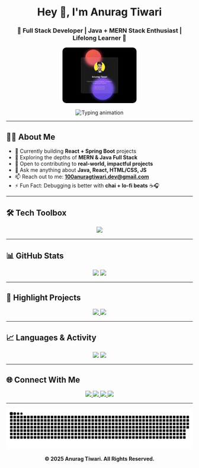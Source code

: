 <h1 align="center">Hey 👋, I'm Anurag Tiwari</h1>
<h3 align="center">🚀 Full Stack Developer | Java + MERN Stack Enthusiast | Lifelong Learner 🚀</h3>

<p align="center">
  <a href="https://dev-dec-black.vercel.app/" target="_blank">
    <img src="tiwari.jpg" alt="Anurag Tiwari" width="200" style="border-radius: 10px;" />
  </a>
</p>

<p align="center">
  <img src="https://readme-typing-svg.demolab.com?font=Fira+Code&duration=3000&pause=1000&color=58A6FF&center=true&vCenter=true&width=500&lines=Crafting+clean+code+%F0%9F%92%BB;Building+React+%2B+SpringBoot+Apps+%F0%9F%9A%80;Open+Source+Contributor+%E2%9C%A8;Leveling+Up+Everyday+%F0%9F%94%8A" alt="Typing animation" />
</p>

---

## 🧑‍💻 About Me

- 🔭 Currently building **React + Spring Boot** projects  
- 🌱 Exploring the depths of **MERN & Java Full Stack**  
- 🤝 Open to contributing to **real-world, impactful projects**  
- 💬 Ask me anything about **Java, React, HTML/CSS, JS**  
- 📫 Reach out to me: **100anuragtiwari.dev@gmail.com**  
- ⚡ Fun Fact: Debugging is better with **chai + lo-fi beats** ☕🎧  

---

## 🛠️ Tech Toolbox

<p align="center">
  <img src="https://skillicons.dev/icons?i=html,css,js,react,nodejs,express,mongodb,java,spring,springboot,git,github,vscode,postman,maven,docker,devops" />
</p>

---

## 📊 GitHub Stats

<p align="center">
  <img src="https://github-readme-stats.vercel.app/api?username=anuragtiwari3100&show_icons=true&theme=radical&rank_icon=github" width="48%" />
  <img src="https://github-readme-streak-stats.herokuapp.com/?user=anuragtiwari3100&theme=radical" width="48%" />
</p>

---

## 📌 Highlight Projects

<p align="center">
  <a href="https://github.com/anuragtiwari3100/Shopping-Cart-websites" target="_blank">
    <img src="https://github-readme-stats.vercel.app/api/pin/?username=anuragtiwari3100&repo=Shopping-Cart-websites&theme=radical" />
  </a>
  <a href="https://github.com/anuragtiwari3100/LeetCodeProblems" target="_blank">
    <img src="https://github-readme-stats.vercel.app/api/pin/?username=anuragtiwari3100&repo=LeetCodeProblems&theme=radical" />
  </a>
</p>

---

## 📈 Languages & Activity

<div align="center">
  <img src="https://github-readme-stats.vercel.app/api/top-langs?username=Code-Mars&layout=compact&theme=dracula" height="150" />
  <a href="https://dev-dec-black.vercel.app/" target="_blank">
    <img src="https://i.ibb.co/MkdQ0bj/hacker-19jj.jpg" height="150" />
  </a>
</div>

---

## 🌐 Connect With Me

<p align="center">
  <a href="https://www.linkedin.com/in/anurag-tiwari-620b76262/" target="_blank">
    <img src="https://img.shields.io/badge/LinkedIn-%230077B5.svg?style=for-the-badge&logo=linkedin&logoColor=white" />
  </a>
  <a href="mailto:100anuragtiwari.dev@gmail.com">
    <img src="https://img.shields.io/badge/Gmail-D14836?style=for-the-badge&logo=gmail&logoColor=white" />
  </a>
  <a href="https://www.instagram.com/abhishektiwari_8/" target="_blank">
    <img src="https://img.shields.io/badge/Instagram-E4405F?style=for-the-badge&logo=instagram&logoColor=white" />
  </a>
  <a href="https://leetcode.com/u/Anurag_tiwari_100/" target="_blank">
    <img src="https://img.shields.io/badge/LeetCode-F7DF1E?style=for-the-badge&logo=leetcode&logoColor=white" />
  </a>
</p>

---

<p align="center">
  <img src="https://raw.githubusercontent.com/Code-Mars/Code-Mars/output/snake.svg" alt="Snake animation" />
</p>

<p align="center"><strong>© 2025 Anurag Tiwari. All Rights Reserved.</strong></p>
